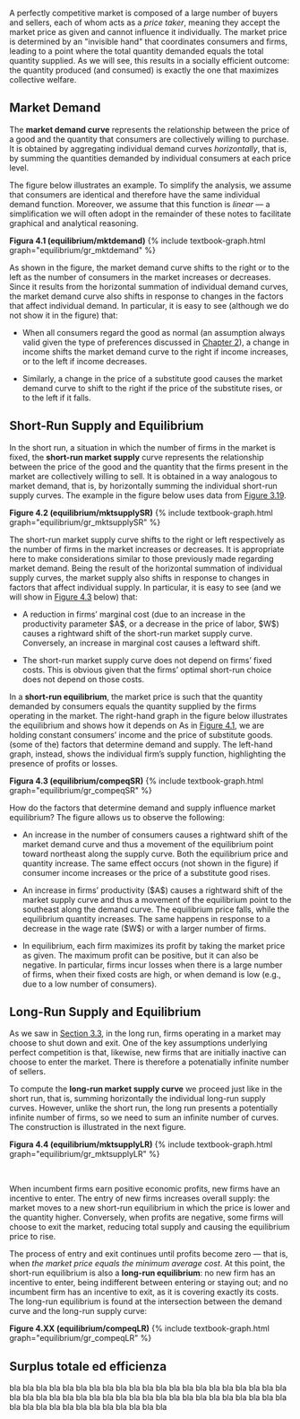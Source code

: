 A perfectly competitive market is composed of a large number of buyers and sellers, each of whom acts as a <i>price taker</i>, meaning they accept the market price as given and cannot influence it individually. The market price is determined by an "invisible hand" that coordinates consumers and firms, leading to a point where the total quantity demanded equals the total quantity supplied. As we will see, this results in a socially efficient outcome: the quantity produced (and consumed) is exactly the one that maximizes collective welfare.












<h2 id="subsec_mktDS">Market Demand</h2>

The <b>market demand curve</b> represents the relationship between the price of a good and the quantity that consumers are collectively willing to purchase. It is obtained by aggregating individual demand curves <i>horizontally</i>, that is, by summing the quantities demanded by individual consumers at each price level.

The figure below illustrates an example. To simplify the analysis, we assume that consumers are identical and therefore have the same individual demand function. Moreover, we assume that this function is <i>linear</i> — a simplification we will often adopt in the remainder of these notes to facilitate graphical and analytical reasoning.

<a id="gr_equilibrium/mktdemand"><strong>Figura 4.1 (equilibrium/mktdemand)</strong></a>
{% include textbook-graph.html graph="equilibrium/gr_mktdemand" %}

As shown in the figure, the market demand curve shifts to the right or to the left as the number of consumers in the market increases or decreases. Since it results from the horizontal summation of individual demand curves, the market demand curve also shifts in response to changes in the factors that affect individual demand. In particular, it is easy to see (although we do not show it in the figure) that:
<ul>
  <li>
    <p>
    When all consumers regard the good as normal (an assumption always valid given the type of preferences discussed in <a href="{{ site.baseurl }}/it/I/2/3#normalgood">Chapter 2</a>), a change in income shifts the market demand curve to the right if income increases, or to the left if income decreases.
    </p>
  </li>
  <li>
    <p>
    Similarly, a change in the price of a substitute good causes the market demand curve to shift to the right if the price of the substitute rises, or to the left if it falls.
    </p>
  </li>
</ul>















<h2 id="subsec_compeqSR">Short-Run Supply and Equilibrium</h2>

In the short run, a situation in which the number of firms in the market is fixed, the <b>short-run market supply</b> curve represents the relationship between the price of the good and the quantity that the firms present in the market are collectively willing to sell. It is obtained in a way analogous to market demand, that is, by horizontally summing the individual short-run supply curves. The example in the figure below uses data from <a href="{{ site.baseurl }}/it/I/3/4#firm/supplySR">Figure 3.19</a>.

<a id="gr_equilibrium/mktsupplySR"><strong>Figure 4.2 (equilibrium/mktsupplySR)</strong></a>
{% include textbook-graph.html graph="equilibrium/gr_mktsupplySR" %}

The short-run market supply curve shifts to the right or left respectively as the number of firms in the market increases or decreases. It is appropriate here to make considerations similar to those previously made regarding market demand. Being the result of the horizontal summation of individual supply curves, the market supply also shifts in response to changes in factors that affect individual supply. In particular, it is easy to see (and we will show in <a href="{{ site.baseurl }}/it/I/4/1#equilibrium/compeqSR">Figure 4.3</a> below) that:
<ul>
	<li>
		<p> A reduction in firms’ marginal cost (due to an increase in the productivity parameter $A$, or a decrease in the price of labor, $W$) causes a rightward shift of the short-run market supply curve. Conversely, an increase in marginal cost causes a leftward shift.
		</p>
	</li>
	<li>
		<p> The short-run market supply curve does not depend on firms’ fixed costs. This is obvious given that the firms’ optimal short-run choice does not depend on those costs.
		</p>
	</li>
</ul>

In a <b>short-run equilibrium</b>, the market price is such that the quantity demanded by consumers equals the quantity supplied by the firms operating in the market. The right-hand graph in the figure below illustrates the equilibrium and shows how it depends on
<span class="marginnote">
As in <a href="{{ site.baseurl }}/it/I/4/1#equilibrium/mktdemand">Figure 4.1</a>, we are holding constant consumers’ income and the price of substitute goods.
</span>
(some of the) factors that determine demand and supply. The left-hand graph, instead, shows the individual firm’s supply function, highlighting the presence of profits or losses.

<a id="gr_equilibrium/compeqSR"><strong>Figura 4.3 (equilibrium/compeqSR)</strong></a>
{% include textbook-graph.html graph="equilibrium/gr_compeqSR" %}

How do the factors that determine demand and supply influence market equilibrium? The figure allows us to observe the following:
<ul>
	<li>
		<p> An increase in the number of consumers causes a rightward shift of the market demand curve and thus a movement of the equilibrium point toward northeast along the supply curve. Both the equilibrium price and quantity increase. The same effect occurs (not shown in the figure) if consumer income increases or the price of a substitute good rises. </p>
	</li>
	<li>
		<p> An increase in firms’ productivity ($A$) causes a rightward shift of the market supply curve and thus a movement of the equilibrium point to the southeast along the demand curve. The equilibrium price falls, while the equilibrium quantity increases. The same happens in response to a decrease in the wage rate ($W$) or with a larger number of firms. </p>
	</li>
	<li>
		<p> In equilibrium, each firm maximizes its profit by taking the market price as given. The maximum profit can be positive, but it can also be negative. In particular, firms incur losses when there is a large number of firms, when their fixed costs are high, or when demand is low (e.g., due to a low number of consumers). </p>
	</li>
</ul>










<h2 id="subsec_compeqLR">Long-Run Supply and Equilibrium</h2>

As we saw in <a href="{{ site.baseurl }}/it/I/3/3#subsec_SRLR">Section 3.3</a>, in the long run, firms operating in a market may choose to shut down and exit. One of the key assumptions underlying perfect competition is that, likewise, new firms that are initially inactive can choose to enter the market. There is therefore a potenatially infinite number of sellers.

To compute the <b>long-run market supply curve</b> we proceed just like in the short run, that is, summing horizontally the individual long-run supply curves. However, unlike the short run, the long run presents a potentially infinite number of firms, so we need to sum an infinite number of curves. The construction is illustrated in the next figure.


<a id="gr_equilibrium/mktsupplyLR"><strong>Figura 4.4 (equilibrium/mktsupplyLR)</strong></a>
{% include textbook-graph.html graph="equilibrium/gr_mktsupplyLR" %}

<br>

When incumbent firms earn positive economic profits, new firms have an incentive to enter. The entry of new firms increases overall supply: the market moves to a new short-run equilibrium in which the price is lower and the quantity higher. Conversely, when profits are negative, some firms will choose to exit the market, reducing total supply and causing the equilibrium price to rise.

The process of entry and exit continues until profits become zero — that is, when <i>the market price equals the minimum average cost</i>. At this point, the short-run equilibrium is also a <b>long-run equilibrium</b>: no new firm has an incentive to enter, being indifferent between entering or staying out; and no incumbent firm has an incentive to exit, as it is covering exactly its costs. The long-run equilibrium is found at the intersection between the demand curve and the long-run supply curve:


<a id="gr_equilibrium/compeqLR"><strong>Figure 4.XX (equilibrium/compeqLR)</strong></a>
{% include textbook-graph.html graph="equilibrium/gr_compeqLR" %}

















<h2 id="subsec_compeqEFF">Surplus totale ed efficienza</h2>


bla bla bla bla bla bla bla bla bla bla bla bla bla bla bla bla bla bla bla bla bla bla bla bla bla bla bla bla bla bla bla bla bla bla bla bla bla bla bla bla bla bla bla bla bla bla bla bla bla bla bla bla bla bla 









